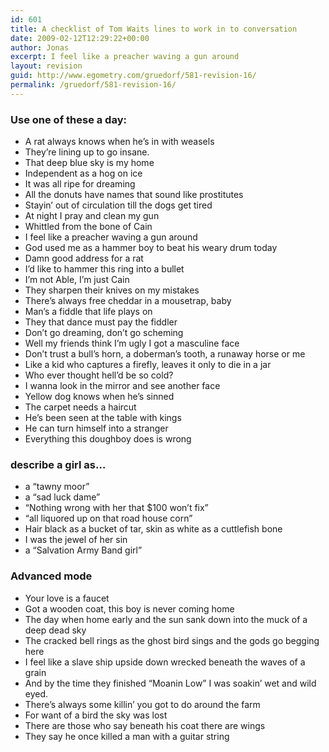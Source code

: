 ```yaml
---
id: 601
title: A checklist of Tom Waits lines to work in to conversation
date: 2009-02-12T12:29:22+00:00
author: Jonas
excerpt: I feel like a preacher waving a gun around
layout: revision
guid: http://www.egometry.com/gruedorf/581-revision-16/
permalink: /gruedorf/581-revision-16/
---
```

### Use one of these a day:

  * A rat always knows when he&#8217;s in with weasels
  * They&#8217;re lining up to go insane.
  * That deep blue sky is my home
  * Independent as a hog on ice
  * It was all ripe for dreaming
  * All the donuts have names that sound like prostitutes
  * Stayin&#8217; out of circulation till the dogs get tired
  * At night I pray and clean my gun
  * Whittled from the bone of Cain
  * I feel like a preacher waving a gun around
  * God used me as a hammer boy to beat his weary drum today
  * Damn good address for a rat
  * I&#8217;d like to hammer this ring into a bullet
  * I&#8217;m not Able, I&#8217;m just Cain
  * They sharpen their knives on my mistakes
  * There&#8217;s always free cheddar in a mousetrap, baby
  * Man&#8217;s a fiddle that life plays on
  * They that dance must pay the fiddler
  * Don&#8217;t go dreaming, don&#8217;t go scheming
  * Well my friends think I&#8217;m ugly I got a masculine face
  * Don&#8217;t trust a bull&#8217;s horn, a doberman&#8217;s tooth, a runaway horse or me
  * Like a kid who captures a firefly, leaves it only to die in a jar
  * Who ever thought hell&#8217;d be so cold?
  * I wanna look in the mirror and see another face
  * Yellow dog knows when he&#8217;s sinned
  * The carpet needs a haircut
  * He&#8217;s been seen at the table with kings
  * He can turn himself into a stranger
  * Everything this doughboy does is wrong

### describe a girl as&#8230;

  * a &#8220;tawny moor&#8221;
  * a &#8220;sad luck dame&#8221;
  * &#8220;Nothing wrong with her that $100 won&#8217;t fix&#8221;
  * &#8220;all liquored up on that road house corn&#8221;
  * Hair black as a bucket of tar, skin as white as a cuttlefish bone
  * I was the jewel of her sin
  * a &#8220;Salvation Army Band girl&#8221;

### Advanced mode

  * Your love is a faucet
  * Got a wooden coat, this boy is never coming home
  * The day when home early and the sun sank down into the muck of a deep dead sky
  * The cracked bell rings as the ghost bird sings and the gods go begging here
  * I feel like a slave ship upside down wrecked beneath the waves of a grain
  * And by the time they finished &#8220;Moanin Low&#8221; I was soakin&#8217; wet and wild eyed.
  * There&#8217;s always some killin&#8217; you got to do around the farm
  * For want of a bird the sky was lost
  * There are those who say beneath his coat there are wings
  * They say he once killed a man with a guitar string